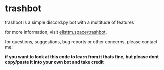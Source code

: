 # trashbot

trashbot is a simple discord.py bot with a multitude of features


for more information, visit [elisttm.space/trashbot](https://elisttm.space/trashbot).



for questions, suggestions, bug reports or other concerns, please contact me!


**if you want to look at this code to learn from it thats fine, but please dont copy/paste it into your own bot and take credit**